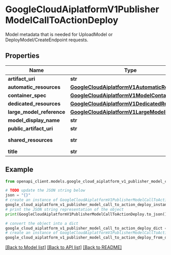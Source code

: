 # GoogleCloudAiplatformV1PublisherModelCallToActionDeploy

Model metadata that is needed for UploadModel or DeployModel/CreateEndpoint requests.

## Properties

Name | Type | Description | Notes
------------ | ------------- | ------------- | -------------
**artifact_uri** | **str** | Optional. The path to the directory containing the Model artifact and any of its supporting files. | [optional] 
**automatic_resources** | [**GoogleCloudAiplatformV1AutomaticResources**](GoogleCloudAiplatformV1AutomaticResources.md) |  | [optional] 
**container_spec** | [**GoogleCloudAiplatformV1ModelContainerSpec**](GoogleCloudAiplatformV1ModelContainerSpec.md) |  | [optional] 
**dedicated_resources** | [**GoogleCloudAiplatformV1DedicatedResources**](GoogleCloudAiplatformV1DedicatedResources.md) |  | [optional] 
**large_model_reference** | [**GoogleCloudAiplatformV1LargeModelReference**](GoogleCloudAiplatformV1LargeModelReference.md) |  | [optional] 
**model_display_name** | **str** | Optional. Default model display name. | [optional] 
**public_artifact_uri** | **str** | Optional. The signed URI for ephemeral Cloud Storage access to model artifact. | [optional] 
**shared_resources** | **str** | The resource name of the shared DeploymentResourcePool to deploy on. Format: &#x60;projects/{project}/locations/{location}/deploymentResourcePools/{deployment_resource_pool}&#x60; | [optional] 
**title** | **str** | Required. The title of the regional resource reference. | [optional] 

## Example

```python
from openapi_client.models.google_cloud_aiplatform_v1_publisher_model_call_to_action_deploy import GoogleCloudAiplatformV1PublisherModelCallToActionDeploy

# TODO update the JSON string below
json = "{}"
# create an instance of GoogleCloudAiplatformV1PublisherModelCallToActionDeploy from a JSON string
google_cloud_aiplatform_v1_publisher_model_call_to_action_deploy_instance = GoogleCloudAiplatformV1PublisherModelCallToActionDeploy.from_json(json)
# print the JSON string representation of the object
print(GoogleCloudAiplatformV1PublisherModelCallToActionDeploy.to_json())

# convert the object into a dict
google_cloud_aiplatform_v1_publisher_model_call_to_action_deploy_dict = google_cloud_aiplatform_v1_publisher_model_call_to_action_deploy_instance.to_dict()
# create an instance of GoogleCloudAiplatformV1PublisherModelCallToActionDeploy from a dict
google_cloud_aiplatform_v1_publisher_model_call_to_action_deploy_from_dict = GoogleCloudAiplatformV1PublisherModelCallToActionDeploy.from_dict(google_cloud_aiplatform_v1_publisher_model_call_to_action_deploy_dict)
```
[[Back to Model list]](../README.md#documentation-for-models) [[Back to API list]](../README.md#documentation-for-api-endpoints) [[Back to README]](../README.md)


